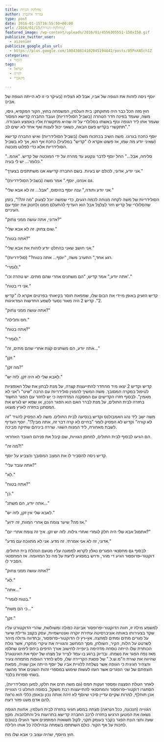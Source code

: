 ```yaml
---
title: מחלקת הגוויה
author: נמרוד איזנברג
type: post
date: 2016-01-15T16:55:50+00:00
url: /2016/01/15/מחלקת-הגוויה/
featured_image: /wp-content/uploads/2016/01/4556305551-150x150.gif
publicize_twitter_user:
  - aizenimr
publicize_google_plus_url:
  - https://plus.google.com/108430814102045194842/posts/85PnXA5ch1Z
categories:
  - הומור
tags:
  - ישראל
  - לווייה
  - מקאברי

---
```

<span lang="he-IL">יוסף ניסה לזהות את הגופה של אביו</span><span lang="en-US">, </span><span lang="he-IL">אבל לא הצליח </span><span lang="en-US">(</span><span lang="he-IL">בעיקר כי זו לא הייתה הגופה של אביו</span><span lang="en-US">).</span>

<span lang="he-IL">חוץ מזה הכל כבר היה מתוקתק</span><span lang="en-US">: </span><span lang="he-IL">בית העלמין</span><span lang="en-US">, </span><span lang="he-IL">המשפחה בחוץ</span><span lang="en-US">, </span><span lang="he-IL">הקור המקפיא</span><span lang="en-US">, </span><span lang="he-IL">גיסו</span><span lang="en-US">, </span><span lang="he-IL">משה</span><span lang="en-US">, </span><span lang="he-IL">שעמד בפינה חדר הטהרה </span><span lang="en-US">(</span><span lang="he-IL">בשביל הסולידריות</span><span lang="en-US">) </span><span lang="he-IL">ועובד החברה קדישא המסור שעמד אתו ליד הגופה ונזף באשתו בסלולרי על זה שהיא מתקשרת אליו באמצע העבודה</span><span lang="en-US">. "</span><span lang="he-IL">תתקשרי בקדיש פעם הבאה</span><span lang="en-US">, </span><span lang="he-IL">כשאני יכול לענות ואף אחד לא ישים לב</span><span lang="en-US">."</span>

<span lang="he-IL">יוסף כחכח בגרונו</span><span lang="en-US">. </span><span lang="he-IL">משה השיב בכחכוח משלו </span><span lang="en-US">(</span><span lang="he-IL">בשביל הסולידריות</span><span lang="en-US">) </span><span lang="he-IL">ואיש החברה קדישא </span><span lang="en-US">(</span><span lang="he-IL">שאיני יודע מה שמו</span><span lang="en-US">, </span><span lang="he-IL">אז פשוט אקרא לו </span><span lang="en-US">"</span><span lang="he-IL">קדיש</span><span lang="en-US">" </span><span lang="he-IL">במלעיל</span><span lang="en-US">) </span><span lang="he-IL">כחכח אף הוא</span><span lang="en-US">, </span><span lang="he-IL">אך לא בשביל הסולידריות אלא כדי לפלוט מוכטה</span><span lang="en-US">.</span>

<span lang="en-US">"</span><span lang="he-IL">סליחה</span><span lang="en-US">, </span><span lang="he-IL">אבל…</span><span lang="en-US">" </span><span lang="he-IL">החל יוסף לדבר ונקטע עד מהרה על ידי המוכטה של קדיש</span><span lang="en-US">. "</span><span lang="he-IL">אהמ</span><span lang="en-US">.. </span><span lang="he-IL">כלומר… יש לי בעיה</span><span lang="en-US">."</span>

<span lang="en-US">"</span><span lang="he-IL">אני יודע</span><span lang="en-US">, </span><span lang="he-IL">אדוני</span><span lang="en-US">, </span><span lang="he-IL">לכולם יש בעיות</span><span lang="en-US">. </span><span lang="he-IL">בשם החברה קדישא אנו משתתפים בצערך</span><span lang="en-US">."</span>

<span lang="en-US">"</span><span lang="he-IL">גם אנחנו</span><span lang="en-US">, </span><span lang="he-IL">יוסף</span><span lang="en-US">." </span><span lang="he-IL">אמר משה </span><span lang="en-US">(</span><span lang="he-IL">בשביל הסולידריות</span><span lang="en-US">).</span>

<span lang="en-US">"</span><span lang="he-IL">אני יודע ותודה</span><span lang="en-US">," </span><span lang="he-IL">ענה יוסף בהיסוס</span><span lang="en-US">, "</span><span lang="he-IL">אבל… זה לא אבא שלי</span><span lang="en-US">."</span>

<span lang="he-IL">הסולידריות של משה לקחה מנוחה לכמה רגעים</span><span lang="en-US">, </span><span lang="he-IL">כדי שמשה יוכל לצעוק </span><span lang="en-US">"</span><span lang="he-IL">מה זה</span><span lang="en-US">?!", </span><span lang="he-IL">בזמן שהסלולרי של קדיש חזר לצלצל אבל הוא העדיף להתעלם ממנו ולחנוק את יוסף עם העיניים</span><span lang="en-US">.</span>

<span lang="en-US">"</span><span lang="he-IL">אדוני</span><span lang="en-US">, </span><span lang="he-IL">אתה עושה ממני צחוק</span><span lang="en-US">?"</span>

<span lang="en-US">"</span><span lang="he-IL">שום צחוק</span><span lang="en-US">. </span><span lang="he-IL">זה לא אבא שלי</span><span lang="en-US">."</span>

<span lang="en-US">"</span><span lang="he-IL">אתה בטוח</span><span lang="en-US">?"</span>

<span lang="en-US">"</span><span lang="he-IL">אני חושב שאני בהחלט יודע לזהות את אבא שלי</span><span lang="en-US">."</span>

<span lang="en-US">"</span><span lang="he-IL">רגע אחד</span><span lang="en-US">," </span><span lang="he-IL">התערב משה</span><span lang="en-US">, "</span><span lang="he-IL">יוסף… אתה בטוח</span><span lang="en-US">?" (</span><span lang="he-IL">סולידריות</span><span lang="en-US">).</span>

<span lang="en-US">"</span><span lang="he-IL">לגמרי</span><span lang="en-US">."</span>

<span lang="en-US">"</span><span lang="he-IL">אתה יודע</span><span lang="en-US">," </span><span lang="he-IL">אמר קדיש</span><span lang="en-US">, "</span><span lang="he-IL">הם משתנים אחרי שהם מתים</span><span lang="en-US">. </span><span lang="he-IL">יש טהרה וכו</span><span lang="en-US">'."</span>

<span lang="en-US">"</span><span lang="he-IL">אני די בטוח</span><span lang="en-US">."</span>

<span lang="he-IL">קדיש הזעיק באופן מיידי את הבוס שלו</span><span lang="en-US">, </span><span lang="he-IL">שמפאת חוסר בקיאותי בפרטים אקרא לו </span><span lang="en-US">"</span><span lang="he-IL">קדיש </span><span lang="en-US">2". </span><span lang="he-IL">קדיש </span><span lang="en-US">2 </span><span lang="he-IL">היה מאוד נסער לשמע החדשות המדאיגות</span><span lang="en-US">.</span>

<span lang="en-US">"</span><span lang="he-IL">אתה עושה ממני צחוק</span><span lang="en-US">?"</span>

<span lang="en-US">"</span><span lang="he-IL">חס וחלילה</span><span lang="en-US">."</span>

<span lang="en-US">"</span><span lang="he-IL">אתה בטוח</span><span lang="en-US">?"</span>

<span lang="en-US">"</span><span lang="he-IL">לגמרי</span><span lang="en-US">."</span>

<span lang="en-US">"</span><span lang="he-IL">אתה יודע</span><span lang="en-US">, </span><span lang="he-IL">הם משתנים קצת אחרי שהם מתים</span><span lang="en-US">, </span><span lang="he-IL">זה…</span><span lang="en-US">"</span>

<span lang="en-US">"</span><span lang="he-IL">זקן</span><span lang="en-US">."</span>

<span lang="en-US">"</span><span lang="he-IL">מה זקן</span><span lang="en-US">?"</span>

<span lang="en-US">"</span><span lang="he-IL">לאבא שלי לא היה זקן</span><span lang="en-US">. </span><span lang="he-IL">לזה יש</span><span lang="en-US">."</span>

<span lang="he-IL">קדיש וקדיש </span><span lang="en-US">2 </span><span lang="he-IL">יצאו מיד מהחדר להתייעצות קצרה</span><span lang="en-US">, </span><span lang="he-IL">על מנת לבחון את שלל האופציות לטיפול במקרה המסובך</span><span lang="en-US">. </span><span lang="he-IL">משה המשיך להפגין סולידריות עם הרבה </span><span lang="en-US">"</span><span lang="he-IL">שיט</span><span lang="en-US">" </span><span lang="he-IL">ו</span><span lang="en-US">"</span><span lang="he-IL">אני לא מאמין</span><span lang="en-US">". </span><span lang="he-IL">לבסוף חזרו הקדישים עם המסקנה המדהימה כי יש לחזור עם הפגר החשוד בחזרה לבית החולים</span><span lang="en-US">, </span><span lang="he-IL">על מנת לברר האם הוא הפגר הנכון</span><span lang="en-US">, </span><span lang="he-IL">או שמא יש לגרש את המסתנן בחזרה לארץ מוצאו</span><span lang="en-US">.</span>

<span lang="he-IL">משה ישב ליד נהג האמבולנס וקדיש בנסיעה לבית החולים</span><span lang="en-US">. </span><span lang="he-IL">משה לא הפסיק להגיד </span><span lang="en-US">"</span><span lang="he-IL">זה לא קורה</span><span lang="en-US">" </span><span lang="he-IL">וקדיש לא הפסיק לומר </span><span lang="en-US">"</span><span lang="he-IL">בחיים לא קרה דבר זה</span><span lang="en-US">, </span><span lang="he-IL">אתה מבין</span><span lang="en-US">?!". </span><span lang="he-IL">יוסף העדיף לשבת מאחורה</span><span lang="en-US">, </span><span lang="he-IL">ליד המנוח השגוי</span><span lang="en-US">. </span><span lang="he-IL">שררה ביניהם שתיקה מביכה</span><span lang="en-US">.</span>

<span lang="he-IL">הם הגיעו לבסוף לבית החולים</span><span lang="en-US">, </span><span lang="he-IL">למחסן הגוויות</span><span lang="en-US">, </span><span lang="he-IL">שם קיבל את פניהם העובד האחראי</span><span lang="en-US">.</span>

<span lang="en-US">"</span><span lang="he-IL">מה זה</span><span lang="en-US">?!"</span>

<span lang="he-IL">קדיש ניסה להסביר לו את המצב המסובך והצביע על יוסף</span><span lang="en-US">.</span>

<span lang="en-US">"</span><span lang="he-IL">אתה עובד עלי</span><span lang="en-US">?"</span>

<span lang="en-US">"</span><span lang="he-IL">לא</span><span lang="en-US">."</span>

<span lang="en-US">"</span><span lang="he-IL">אתה בטוח</span><span lang="en-US">?"</span>

<span lang="en-US">"</span><span lang="he-IL">כן</span><span lang="en-US">."</span>

<span lang="en-US">"</span><span lang="he-IL">אתה יודע</span><span lang="en-US">, </span><span lang="he-IL">הם משתנ…</span><span lang="en-US">"</span>

<span lang="en-US">"</span><span lang="he-IL">לאבא שלי אין זקן</span><span lang="en-US">, </span><span lang="he-IL">לזה יש</span><span lang="en-US">."</span>

<span lang="en-US">"</span><span lang="he-IL">אז מה</span><span lang="en-US">? </span><span lang="he-IL">שיער צומח גם אחרי המוות</span><span lang="en-US">, </span><span lang="he-IL">זה ידוע</span><span lang="en-US">."</span>

<span lang="en-US">"</span><span lang="he-IL">אתמול אבא שלי היה חלק לגמרי ואחרי גילוח</span><span lang="en-US">. </span><span lang="he-IL">לזה יש זקן</span><span lang="en-US">. </span><span lang="he-IL">איך זה צומח אחרי יום</span><span lang="en-US">?"</span>

<span lang="en-US">"</span><span lang="he-IL">אדוני</span><span lang="en-US">, </span><span lang="he-IL">זה לא אני אמרתי</span><span lang="en-US">. </span><span lang="he-IL">זה מדע</span><span lang="en-US">. </span><span lang="he-IL">אני לא מתווכח עם מדע</span><span lang="en-US">."</span>

<span lang="he-IL">לבסוף גם מחסנאי הפגרים נאלץ לקרוא לממונה עליו מטעם הנהלת בית החולים</span><span lang="en-US">. </span><span lang="he-IL">דוקטור</span><span lang="en-US">&#8211;</span><span lang="he-IL">פרופסור הגיע די מהר</span><span lang="en-US">, </span><span lang="he-IL">ודרש במפגיע לדעת על מה כל המהומה</span><span lang="en-US">. </span><span lang="he-IL">אז המחסנאי הסביר לו</span><span lang="en-US">.</span>

<span lang="en-US">"</span><span lang="he-IL">אתה עושה ממני צחוק</span><span lang="en-US">?"</span>

<span lang="en-US">"</span><span lang="he-IL">לא</span><span lang="en-US">."</span>

<span lang="en-US">"</span><span lang="he-IL">אתה…</span><span lang="en-US">"</span>

<span lang="en-US">"</span><span lang="he-IL">בטוח לגמרי</span><span lang="en-US">."</span>

<span lang="en-US">"</span><span lang="he-IL">כי הם משת…</span><span lang="en-US">"</span>

<span lang="en-US">"</span><span lang="he-IL">זקן</span><span lang="en-US">."</span>

<span lang="he-IL">למשמע מילה זו</span><span lang="en-US">, </span><span lang="he-IL">חווה הדוקטור</span><span lang="en-US">&#8211;</span><span lang="he-IL">פרופסור אביונה כפולה ומשולשת</span><span lang="en-US">, </span><span lang="he-IL">שהרי הדוקטורט עליו שקד בצעירותו באותה אוניברסיטה עתירת יוקרה ואנטישמיות</span><span lang="en-US">, </span><span lang="he-IL">עסק בקצב גדילת שיער על פגרים מתים ומתים למחצה</span><span lang="en-US">. </span><span lang="he-IL">אץ</span><span lang="en-US">&#8211;</span><span lang="he-IL">רץ לו הדוקטור</span><span lang="en-US">&#8211;</span><span lang="he-IL">פרופסור</span><span lang="en-US">, </span><span lang="he-IL">ובחדווה גדולה מיהר לשרטט על הלוח</span><span lang="en-US">, </span><span lang="he-IL">הקיר</span><span lang="en-US">, </span><span lang="he-IL">השולחן</span><span lang="en-US">, </span><span lang="he-IL">מסך המחשב והגווייה את עיקרי מחקרו</span><span lang="en-US">, </span><span lang="he-IL">אשר גולת הכותרת שלו הייתה נוסחה מדהימה ביופייה לחישוב אורך הזיפים ביחס לימים שחלפו מאז נפח הפגר את נשמתו</span><span lang="en-US">. </span><span lang="he-IL">ובדיוק ברגע בו עמד לצייר על מצחו של יוסף את האינטגרל שהיווה את שורת ה</span><span lang="en-US">"</span><span lang="he-IL">מ</span><span lang="en-US">.</span><span lang="he-IL">ש</span><span lang="en-US">.</span><span lang="he-IL">ל</span><span lang="en-US">." </span><span lang="he-IL">של פסגת הקריירה שלו</span><span lang="en-US">, </span><span lang="he-IL">פלש לחדר הגופות מתמחה צעיר והצהיר חגיגית כי הגופה אשר נשלחה ללוויית אביו של יוסף הייתה אכן שגויה</span><span lang="en-US">, </span><span lang="he-IL">מפאת חוצפתם של שני הפגרים אשר העזו לעשות שימוש במספרי זהות השונים אחד מהשני בשתי ספרות בלבד.</span>

<span lang="he-IL">לאחר הטלת הפצצה ומספר זעקות חמס </span><span lang="en-US">(</span><span lang="he-IL">גם משה תרם את חלקו</span><span lang="en-US">, </span><span lang="he-IL">למען הסולידריות</span><span lang="en-US">), </span><span lang="he-IL">הסתגרו דוקטור</span><span lang="en-US">&#8211;</span><span lang="he-IL">פרופסור והמחסנאי להתייעצות רבת משקל</span><span lang="en-US">, </span><span lang="he-IL">בסופה הוחלט כי הגווייה אכן תוחלף</span><span lang="en-US">, </span><span lang="he-IL">למרות שקיים עדיין סיכוי שיוסף לא זיהה אותה נכון ובאופן כללי הוא נראה להם אדם מעט פזור דעת</span><span lang="en-US">.</span>

<span lang="he-IL">הגווייה </span><span lang="en-US">(</span><span lang="he-IL">הנכונה</span><span lang="en-US">, </span><span lang="he-IL">ככל הנראה</span><span lang="en-US">) </span><span lang="he-IL">פצחה במסע חגיגי בחזרה לבית העלמין</span><span lang="en-US">. </span><span lang="he-IL">אחוות הגופה נשאה את המטען הרגיש בחזרה לרכב החברה קדישא בתרועות גיל והתלהבות</span><span lang="en-US">. </span><span lang="he-IL">מקץ שעה וחצי הונח הפגר בקבר </span><span lang="he-IL">בעומק תקני</span><span lang="en-US">, </span><span lang="he-IL">לקול תשואות המוזמנים אשר הועילו בטובם לחכות על אף הקור</span><span lang="en-US">. </span><span lang="he-IL">כולם השתתפו בשמחה ובהילולה כל אותו הלילה</span><span lang="en-US">.</span>

<span lang="he-IL">חוץ מיוסף</span><span lang="en-US">, </span><span lang="he-IL">שהיה עצוב כי אבא שלו מת</span><span lang="en-US">.</span>